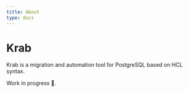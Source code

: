 ```yaml
---
title: About
type: docs
---
```


# Krab

Krab is a migration and automation tool for PostgreSQL based on HCL syntax.

Work in progress 🦀.
